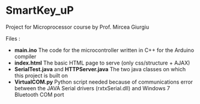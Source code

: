 # SmartKey_uP
Project for Microprocessor course by Prof. Mircea Giurgiu

Files : 
* **main.ino** The code for the microcontroller written in C++ for the Arduino compiler
* **index.html** The basic HTML page to serve (only css/structure + AJAX)
* **SerialTest.java** and **HTTPServer.java** The two java classes on which this project is built on
* **VirtualCOM.py** Python script needed because of communications error between the JAVA Serial drivers (rxtxSerial.dll) and Windows 7 Bluetooth COM port 
